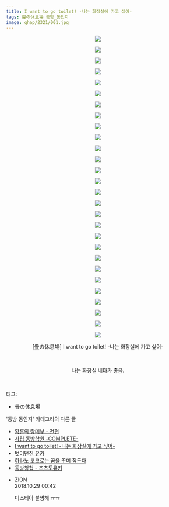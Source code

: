 ```yaml
---
title: I want to go toilet! -나는 화장실에 가고 싶어-
tags: 畳の休息場 동방_동인지
image: ghap/2321/001.jpg
---
```

<div class="article">
<p style="text-align: center; clear: none; float: none;"><img src="{{ site.nasurl }}/ghap/2321/001.jpg"/></p>
<p style="text-align: center; clear: none; float: none;"><img src="{{ site.nasurl }}/ghap/2321/002.jpg"/></p>
<p style="text-align: center; clear: none; float: none;"><img src="{{ site.nasurl }}/ghap/2321/003.jpg"/></p>
<p style="text-align: center; clear: none; float: none;"><img src="{{ site.nasurl }}/ghap/2321/004.jpg"/></p>
<p style="text-align: center; clear: none; float: none;"><img src="{{ site.nasurl }}/ghap/2321/005.jpg"/></p>
<p style="text-align: center; clear: none; float: none;"><img src="{{ site.nasurl }}/ghap/2321/006.jpg"/></p>
<p style="text-align: center; clear: none; float: none;"><img src="{{ site.nasurl }}/ghap/2321/007.jpg"/></p>
<p style="text-align: center; clear: none; float: none;"><img src="{{ site.nasurl }}/ghap/2321/008.jpg"/></p>
<p style="text-align: center; clear: none; float: none;"><img src="{{ site.nasurl }}/ghap/2321/009.jpg"/></p>
<p style="text-align: center; clear: none; float: none;"><img src="{{ site.nasurl }}/ghap/2321/010.jpg"/></p>
<p style="text-align: center; clear: none; float: none;"><img src="{{ site.nasurl }}/ghap/2321/011.jpg"/></p>
<p style="text-align: center; clear: none; float: none;"><img src="{{ site.nasurl }}/ghap/2321/012.jpg"/></p>
<p style="text-align: center; clear: none; float: none;"><img src="{{ site.nasurl }}/ghap/2321/013.jpg"/></p>
<p style="text-align: center; clear: none; float: none;"><img src="{{ site.nasurl }}/ghap/2321/014.jpg"/></p>
<p style="text-align: center; clear: none; float: none;"><img src="{{ site.nasurl }}/ghap/2321/015.jpg"/></p>
<p style="text-align: center; clear: none; float: none;"><img src="{{ site.nasurl }}/ghap/2321/016.jpg"/></p>
<p style="text-align: center; clear: none; float: none;"><img src="{{ site.nasurl }}/ghap/2321/017.jpg"/></p>
<p style="text-align: center; clear: none; float: none;"><img src="{{ site.nasurl }}/ghap/2321/018.jpg"/></p>
<p style="text-align: center; clear: none; float: none;"><img src="{{ site.nasurl }}/ghap/2321/019.jpg"/></p>
<p style="text-align: center; clear: none; float: none;"><img src="{{ site.nasurl }}/ghap/2321/020.jpg"/></p>
<p style="text-align: center; clear: none; float: none;"><img src="{{ site.nasurl }}/ghap/2321/021.jpg"/></p>
<p style="text-align: center; clear: none; float: none;"><img src="{{ site.nasurl }}/ghap/2321/022.jpg"/></p>
<p style="text-align: center; clear: none; float: none;"><img src="{{ site.nasurl }}/ghap/2321/023.jpg"/></p>
<p style="text-align: center; clear: none; float: none;"><img src="{{ site.nasurl }}/ghap/2321/024.jpg"/></p>
<p style="text-align: center; clear: none; float: none;"><img src="{{ site.nasurl }}/ghap/2321/025.jpg"/></p>
<p style="text-align: center; clear: none; float: none;"><img src="{{ site.nasurl }}/ghap/2321/026.jpg"/></p>
<p style="text-align: center; clear: none; float: none;"><img src="{{ site.nasurl }}/ghap/2321/027.jpg"/></p>
<p style="text-align: center; clear: none; float: none;"><img src="{{ site.nasurl }}/ghap/2321/028.jpg"/></p>
<p style="text-align: center; clear: none; float: none;">[畳の休息場] I want to go toilet! -나는 화장실에 가고 싶어-</p>
<p style="text-align: center; clear: none; float: none;"><br/></p>
<p style="text-align: center; clear: none; float: none;">나는 화장실 네타가 좋음.</p>
<p><br/></p>
</div><div class="tagTrail">
<p>태그: </p>
<ul>
<li>畳の休息場</li>
</ul>
</div><div class="another">
<p>'동방 동인지' 카테고리의 다른 글</p>
<ul>
<li><a href="/2016-09-24-ghap_2323">황혼의 랑데부 - 전편</a></li>
<li><a href="/2016-09-24-ghap_2322">사립 동방학원 -COMPLETE-</a></li>
<li><a href="/2016-09-24-ghap_2321">I want to go toilet! -나는 화장실에 가고 싶어-</a></li>
<li><a href="/2016-09-24-ghap_2320">벗어던진 유카</a></li>
<li><a href="/2016-09-23-ghap_2317">하타노 코코로는 꿈을 꾸며 잠든다</a></li>
<li><a href="/2016-09-23-ghap_2315">동방청첩 - 츠츠토유키</a></li>
</ul>
</div><div class="cb_module cb_fluid">
<div class="cb_wrt cb_profile">
<div class="comment">
<ul>
<li class="cb_thumb_off" id="comment15364149">
<div class="cb_comment_area">
<div class="cb_info_area">
<div class="cb_section">
<span class="cb_nick_name">ZION</span>
</div>
<div class="cb_section">
<span class="cb_date">2018.10.29 00:42 </span>
</div>
</div>
<div class="cb_dsc_comment">
<p class="cb_dsc">
											미스티아 불쌍해 ㅠㅠ
										</p>
</div>
</div></li>
</ul>
</div>
</div><!-- commentList close -->
</div>